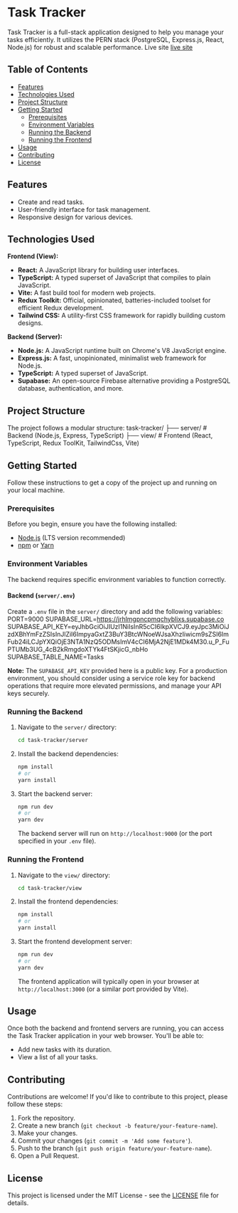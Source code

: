 # Task Tracker

Task Tracker is a full-stack application designed to help you manage your tasks efficiently. It utilizes the PERN stack (PostgreSQL, Express.js, React, Node.js) for robust and scalable performance.
Live site [live site](https://task-tracker-ochre-one.vercel.app/)

## Table of Contents

- [Features](#features)
- [Technologies Used](#technologies-used)
- [Project Structure](#project-structure)
- [Getting Started](#getting-started)
  - [Prerequisites](#prerequisites)
  - [Environment Variables](#environment-variables)
  - [Running the Backend](#running-the-backend)
  - [Running the Frontend](#running-the-frontend)
- [Usage](#usage)
- [Contributing](#contributing)
- [License](#license)

## Features

- Create and read tasks.
- User-friendly interface for task management.
- Responsive design for various devices.

## Technologies Used

**Frontend (View):**

- **React:** A JavaScript library for building user interfaces.
- **TypeScript:** A typed superset of JavaScript that compiles to plain JavaScript.
- **Vite:** A fast build tool for modern web projects.
- **Redux Toolkit:** Official, opinionated, batteries-included toolset for efficient Redux development.
- **Tailwind CSS:** A utility-first CSS framework for rapidly building custom designs.

**Backend (Server):**

- **Node.js:** A JavaScript runtime built on Chrome's V8 JavaScript engine.
- **Express.js:** A fast, unopinionated, minimalist web framework for Node.js.
- **TypeScript:** A typed superset of JavaScript.
- **Supabase:** An open-source Firebase alternative providing a PostgreSQL database, authentication, and more.

## Project Structure

The project follows a modular structure:
task-tracker/
├── server/ # Backend (Node.js, Express, TypeScript)
├── view/ # Frontend (React, TypeScript, Redux ToolKit, TailwindCss, Vite)

## Getting Started

Follow these instructions to get a copy of the project up and running on your local machine.

### Prerequisites

Before you begin, ensure you have the following installed:

- [Node.js](https://nodejs.org/en/download/) (LTS version recommended)
- [npm](https://www.npmjs.com/get-npm) or [Yarn](https://yarnpkg.com/getting-started/install)

### Environment Variables

The backend requires specific environment variables to function correctly.

#### Backend (`server/.env`)

Create a `.env` file in the `server/` directory and add the following variables:
PORT=9000
SUPABASE_URL=https://jrhlmgpncpmqchyblixs.supabase.co
SUPABASE_API_KEY=eyJhbGciOiJIUzI1NiIsInR5cCI6IkpXVCJ9.eyJpc3MiOiJzdXBhYmFzZSIsInJlZiI6ImpyaGxtZ3BuY3BtcWNoeWJsaXhzIiwicm9sZSI6ImFub24iLCJpYXQiOjE3NTA1NzQ5ODMsImV4cCI6MjA2NjE1MDk4M30.u_P_FuPTUMb3UG_4cB2kRmgdoXTYk4FtSKjicG_nbHo
SUPABASE_TABLE_NAME=Tasks

**Note:** The `SUPABASE_API_KEY` provided here is a public key. For a production environment, you should consider using a service role key for backend operations that require more elevated permissions, and manage your API keys securely.

### Running the Backend

1.  Navigate to the `server/` directory:
    ```bash
    cd task-tracker/server
    ```
2.  Install the backend dependencies:
    ```bash
    npm install
    # or
    yarn install
    ```
3.  Start the backend server:
    ```bash
    npm run dev
    # or
    yarn dev
    ```
    The backend server will run on `http://localhost:9000` (or the port specified in your `.env` file).

### Running the Frontend

1.  Navigate to the `view/` directory:
    ```bash
    cd task-tracker/view
    ```
2.  Install the frontend dependencies:
    ```bash
    npm install
    # or
    yarn install
    ```
3.  Start the frontend development server:
    ```bash
    npm run dev
    # or
    yarn dev
    ```
    The frontend application will typically open in your browser at `http://localhost:3000` (or a similar port provided by Vite).

## Usage

Once both the backend and frontend servers are running, you can access the Task Tracker application in your web browser. You'll be able to:

- Add new tasks with its duration.
- View a list of all your tasks.

## Contributing

Contributions are welcome! If you'd like to contribute to this project, please follow these steps:

1.  Fork the repository.
2.  Create a new branch (`git checkout -b feature/your-feature-name`).
3.  Make your changes.
4.  Commit your changes (`git commit -m 'Add some feature'`).
5.  Push to the branch (`git push origin feature/your-feature-name`).
6.  Open a Pull Request.

## License

This project is licensed under the MIT License - see the [LICENSE](LICENSE) file for details.

